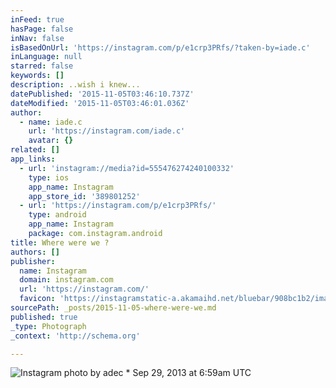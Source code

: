 ```yaml
---
inFeed: true
hasPage: false
inNav: false
isBasedOnUrl: 'https://instagram.com/p/e1crp3PRfs/?taken-by=iade.c'
inLanguage: null
starred: false
keywords: []
description: ..wish i knew...
datePublished: '2015-11-05T03:46:10.737Z'
dateModified: '2015-11-05T03:46:01.036Z'
author:
  - name: iade.c
    url: 'https://instagram.com/iade.c'
    avatar: {}
related: []
app_links:
  - url: 'instagram://media?id=555476274240100332'
    type: ios
    app_name: Instagram
    app_store_id: '389801252'
  - url: 'https://instagram.com/p/e1crp3PRfs/'
    type: android
    app_name: Instagram
    package: com.instagram.android
title: Where were we ?
authors: []
publisher:
  name: Instagram
  domain: instagram.com
  url: 'https://instagram.com/'
  favicon: 'https://instagramstatic-a.akamaihd.net/bluebar/908bc1b2/images/ico/favicon.ico'
sourcePath: _posts/2015-11-05-where-were-we.md
published: true
_type: Photograph
_context: 'http://schema.org'

---
```

![Instagram photo by adec * Sep 29, 2013 at 6:59am UTC](https://scontent.cdninstagram.com/hphotos-xtf1/t51.2885-15/e15/11351572_779377198849118_1823480203_n.jpg)